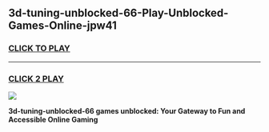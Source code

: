 
## 3d-tuning-unblocked-66-Play-Unblocked-Games-Online-jpw41
<h3>
<a href="https://premium76.site?title=3d-tuning-unblocked-66&ref=25A">CLICK TO PLAY</a></h3>
<hr>

<h3>
<a href="https://premium76.site?title=3d-tuning-unblocked-66&ref=25A">CLICK 2 PLAY</a>
  
</h3>

<a href="https://premium76.site?title=3d-tuning-unblocked-66&ref=25A"><img src="https://clearcache.store/games.png"></a>


**3d-tuning-unblocked-66 games unblocked: Your Gateway to Fun and Accessible Online Gaming**
